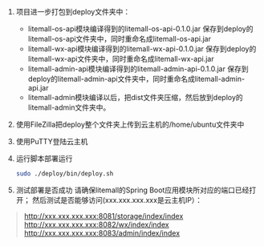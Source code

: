 
1. 项目进一步打包到deploy文件夹中：
   * litemall-os-api模块编译得到的litemall-os-api-0.1.0.jar 保存到deploy的litemall-os-api文件夹中，同时重命名成litemall-os-api.jar
   * litemall-wx-api模块编译得到的litemall-wx-api-0.1.0.jar 保存到deploy的litemall-wx-api文件夹中，同时重命名成litemall-wx-api.jar
   * litemall-admin-api模块编译得到的litemall-admin-api-0.1.0.jar 保存到deploy的litemall-admin-api文件夹中，同时重命名成litemall-admin-api.jar
   * litemall-admin模块编译以后，把dist文件夹压缩，然后放到deploy的litemall-admin文件夹中。
   
2. 使用FileZilla把deploy整个文件夹上传到云主机的/home/ubuntu文件夹中

3. 使用PuTTY登陆云主机

4. 运行脚本部署运行

    ```bash
    sudo ./deploy/bin/deploy.sh
    ```

5. 测试部署是否成功
请确保litemall的Spring Boot应用模块所对应的端口已经打开；
然后测试是否能够访问(xxx.xxx.xxx.xxx是云主机IP）：

  > http://xxx.xxx.xxx.xxx:8081/storage/index/index
  > http://xxx.xxx.xxx.xxx:8082/wx/index/index
  > http://xxx.xxx.xxx.xxx:8083/admin/index/index